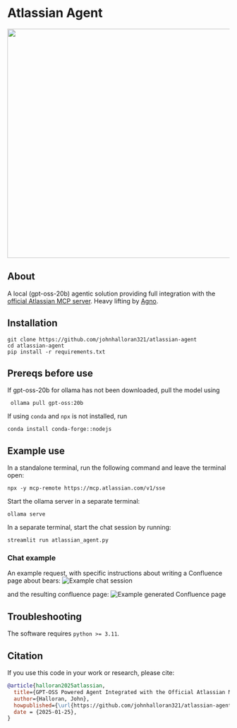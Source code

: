 # Atlassian Agent
<p align="center">
   <img src="assets/atlassianAgent.png" width="520">
</p>

## About

A local (gpt-oss-20b) agentic solution providing full integration with the [official Atlassian MCP server](https://www.atlassian.com/blog/announcements/remote-mcp-server).  Heavy lifting by [Agno](https://github.com/agno-agi/agno).

## Installation

    git clone https://github.com/johnhalloran321/atlassian-agent
    cd atlassian-agent
    pip install -r requirements.txt

## Prereqs before use
If gpt-oss-20b for ollama has not been downloaded, pull the model using

     ollama pull gpt-oss:20b

If using `conda` and `npx` is not installed, run 

    conda install conda-forge::nodejs

## Example use
In a standalone terminal, run the following command and leave the terminal open:

    npx -y mcp-remote https://mcp.atlassian.com/v1/sse

Start the ollama server in a separate terminal:

    ollama serve


In a separate terminal, start the chat session by running:

    streamlit run atlassian_agent.py

### Chat example
An example request, with specific instructions about writing a Confluence page about bears:
![Example chat session](assets/bears_confluence_request.png)

and the resulting confluence page:
![Example generated Confluence page](assets/bears_confluence.png)

## Troubleshooting
The software requires `python >= 3.11`.

## Citation
If you use this code in your work or research, please cite:

```bibtex
@article{halloran2025atlassian,
  title={GPT-OSS Powered Agent Integrated with the Official Atlassian MCP server},
  author={Halloran, John},
  howpublished={\url{https://github.com/johnhalloran321/atlassian-agent}},
  date = {2025-01-25},  
}
```
